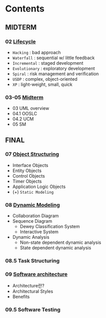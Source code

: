 # Contents  

## MIDTERM
### 02 [Lifecycle](./02_Lifecyle.md)
- `Hacking` : bad approach
- `Waterfall` : sequential w/ little feedback
- `Incremental` : staged development
- `Evolutionary` : exploratory development
- `Spiral` : risk management and verification
- `USDP` : complex, object-oriented
- `XP` : light-weight, small, quick
### 03-05 [Midterm](Midterm.md)
- 03 UML overview
- 04.1 OOSLC
- 04.2 UCM
- 05 SM

## FINAL
### 07 [Object Structuring](./07_ObjectStructuring.md)
- Interface Objects
- Entity Objects
- Control Objects
- Timer Objects
- Application Logic Objects
- (+) `Static Modeling`
### 08 [Dynamic Modeling](./08_DynamicModeling.md)
- Collaboration Diagram
- Sequence Diagram
	- Dewey Classification System
	- Interactive System
- Dynamic Analysis
	- Non-state dependent dynamic analysis
	- State dependent dynamic analysis
### 08.5 Task Structuring
### 09 [Software architecture](./09_SoftwareArchitecture.md)
- Architecture란?
- Architectural Styles
- Benefits
### 09.5 Software Testing